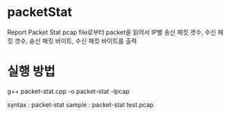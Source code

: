 # packetStat
Report Packet Stat
pcap file로부터 packet을 읽어서 IP별 송신 패킷 갯수, 수신 패킷 갯수, 송신 패킷 바이트, 수신 패킷 바이트를 출력

# 실행 방법
g++ packet-stat.cpp -o packet-stat -lpcap

syntax : packet-stat <pcap file>
sample : packet-stat test.pcap
